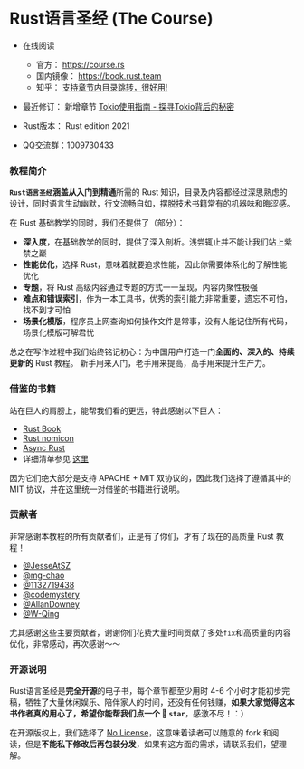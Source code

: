 # Rust语言圣经 (The Course)

- 在线阅读
  - 官方： https://course.rs
  - 国内镜像： https://book.rust.team
  - 知乎： [支持章节内目录跳转，很好用!](https://www.zhihu.com/column/c_1452781034895446017)

- 最近修订： 新增章节 [Tokio使用指南 - 探寻Tokio背后的秘密](https://zhuanlan.zhihu.com/p/462707829)
- Rust版本： Rust edition 2021
- QQ交流群：1009730433

### 教程简介

**`Rust语言圣经`**涵盖从**入门到精通**所需的 Rust 知识，目录及内容都经过深思熟虑的设计，同时语言生动幽默，行文流畅自如，摆脱技术书籍常有的机器味和晦涩感。

在 Rust 基础教学的同时，我们还提供了（部分）：

- **深入度**，在基础教学的同时，提供了深入剖析。浅尝辄止并不能让我们站上紫禁之巅
- **性能优化**，选择 Rust，意味着就要追求性能，因此你需要体系化的了解性能优化
- **专题**，将 Rust 高级内容通过专题的方式一一呈现，内容内聚性极强
- **难点和错误索引**，作为一本工具书，优秀的索引能力非常重要，遗忘不可怕，找不到才可怕
- **场景化模版**，程序员上网查询如何操作文件是常事，没有人能记住所有代码，场景化模版可解君忧

总之在写作过程中我们始终铭记初心：为中国用户打造一门**全面的、深入的、持续更新的** Rust 教程。 新手用来入门，老手用来提高，高手用来提升生产力。

### 借鉴的书籍

站在巨人的肩膀上，能帮我们看的更远，特此感谢以下巨人：

- [Rust Book](https://doc.rust-lang.org/book)
- [Rust nomicon](https://doc.rust-lang.org/nomicon/dot-operator.html)
- [Async Rust](https://rust-lang.github.io/async-book/01_getting_started/01_chapter.html)
- 详细清单参见 [这里](./book/writing-material/books.md)

因为它们绝大部分是支持 APACHE + MIT 双协议的，因此我们选择了遵循其中的 MIT 协议，并在这里统一对借鉴的书籍进行说明。

### 贡献者

非常感谢本教程的所有贡献者们，正是有了你们，才有了现在的高质量 Rust 教程！

- [@JesseAtSZ](https://github.com/JesseAtSZ)
- [@mg-chao](https://github.com/mg-chao)
- [@1132719438](https://github.com/1132719438)
- [@codemystery](https://github.com/codemystery)
- [@AllanDowney](https://github.com/AllanDowney)
- [@W-Qing](https://github.com/W-Qing)

尤其感谢这些主要贡献者，谢谢你们花费大量时间贡献了多处`fix`和高质量的内容优化，非常感动，再次感谢～～

### 开源说明

Rust语言圣经是**完全开源**的电子书，每个章节都至少用时 4-6 个小时才能初步完稿，牺牲了大量休闲娱乐、陪伴家人的时间，还没有任何钱赚，**如果大家觉得这本书作者真的用心了，希望你能帮我们点一个 🌟 `star`**，感激不尽！：）

在开源版权上，我们选择了 [No License](https://www.google.com.hk/url?sa=t&rct=j&q=&esrc=s&source=web&cd=&ved=2ahUKEwigkv-KtMT0AhXFdXAKHdI4BCcQFnoECAQQAw&url=https%3A%2F%2Fchoosealicense.com%2Fno-permission%2F&usg=AOvVaw3M2Q4IbdhnpJ2K71TF7SPB)，这意味着读者可以随意的 fork 和阅读，但是**不能私下修改后再包装分发**，如果有这方面的需求，请联系我们，望理解。

